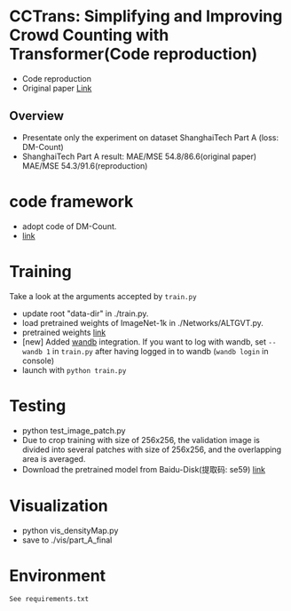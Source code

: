 # CCTrans: Simplifying and Improving Crowd Counting with Transformer(Code reproduction)
* Code reproduction
* Original paper [Link](https://arxiv.org/pdf/2109.14483.pdf)

## Overview
* Presentate only the experiment on dataset ShanghaiTech Part A (loss: DM-Count)
* ShanghaiTech Part A result:  MAE/MSE 54.8/86.6(original paper)        MAE/MSE 54.3/91.6(reproduction)

# code framework
* adopt code of DM-Count.
* [link](https://github.com/cvlab-stonybrook/DM-Count)

# Training
Take a look at the arguments accepted by ```train.py```
* update root "data-dir" in ./train.py.
* load pretrained weights of ImageNet-1k in ./Networks/ALTGVT.py.
* pretrained weights [link](https://drive.google.com/file/d/1um39wxIaicmOquP2fr_SiZdxNCUou8w-/view)
* [new] Added [wandb](https://wandb.ai/) integration. If you want to log with wandb, set ```--wandb 1``` in ```train.py``` after having logged in to wandb (```wandb login``` in console)
* launch with ```python train.py```

# Testing
* python test_image_patch.py
* Due to crop training with size of 256x256, the validation image is divided into several patches with size of 256x256, and the overlapping area is averaged.
* Download the pretrained model from Baidu-Disk(提取码: se59) [link](https://pan.baidu.com/s/16qY_cFIUAUaDRsdr5vNsWQ)

# Visualization
* python vis_densityMap.py
* save to ./vis/part_A_final

# Environment
	See requirements.txt
	


